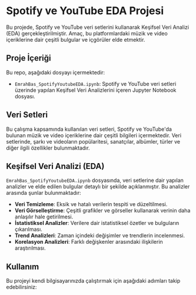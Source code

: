 # Spotify ve YouTube EDA Projesi

Bu projede, Spotify ve YouTube veri setlerini kullanarak Keşifsel Veri Analizi (EDA) gerçekleştirilmiştir. Amaç, bu platformlardaki müzik ve video içeriklerine dair çeşitli bulgular ve içgörüler elde etmektir.

## Proje İçeriği

Bu repo, aşağıdaki dosyayı içermektedir:

- `EmrahBas_SpotifyYoutubeEDA.ipynb`: Spotify ve YouTube veri setleri üzerinde yapılan Keşifsel Veri Analizlerini içeren Jupyter Notebook dosyası.

## Veri Setleri

Bu çalışma kapsamında kullanılan veri setleri, Spotify ve YouTube'da bulunan müzik ve video içeriklerine dair çeşitli bilgileri içermektedir. Veri setlerinde, şarkı ve videoların popülaritesi, sanatçılar, albümler, türler ve diğer ilgili özellikler bulunmaktadır.

## Keşifsel Veri Analizi (EDA)

`EmrahBas_SpotifyYoutubeEDA.ipynb` dosyasında, veri setlerine dair yapılan analizler ve elde edilen bulgular detaylı bir şekilde açıklanmıştır. Bu analizler arasında şunlar bulunmaktadır:

- **Veri Temizleme**: Eksik ve hatalı verilerin tespiti ve düzeltilmesi.
- **Veri Görselleştirme**: Çeşitli grafikler ve görseller kullanarak verinin daha anlaşılır hale getirilmesi.
- **İstatistiksel Analizler**: Verilere dair istatistiksel özetler ve bulguların çıkarılması.
- **Trend Analizleri**: Zaman içindeki değişimler ve trendlerin incelenmesi.
- **Korelasyon Analizleri**: Farklı değişkenler arasındaki ilişkilerin araştırılması.

## Kullanım

Bu projeyi kendi bilgisayarınızda çalıştırmak için aşağıdaki adımları takip edebilirsiniz:
